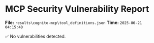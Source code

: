 # MCP Security Vulnerability Report
**File:** `results\cognito-mcp\tool_definitions.json`
**Time:** `2025-06-21 04:15:48`

✅ No vulnerabilities detected.